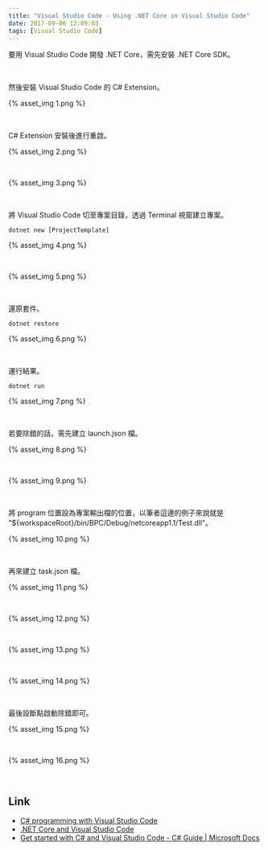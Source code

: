 ```yaml
---
title: "Visual Studio Code - Using .NET Core in Visual Studio Code"
date: 2017-09-06 12:09:03
tags: [Visual Studio Code]
---
```


要用 Visual Studio Code 開發 .NET Core，需先安裝 .NET Core SDK。  

<!-- More -->

<br/>


然後安裝 Visual Studio Code 的 C# Extension。  

{% asset_img 1.png %}

<br/>


C# Extension 安裝後進行重啟。  

{% asset_img 2.png %}

<br/>


{% asset_img 3.png %}

<br/>


將 Visual Studio Code 切至專案目錄，透過 Terminal 視窗建立專案。  

    dotnet new [ProjectTemplate]

{% asset_img 4.png %}

<br/>


{% asset_img 5.png %}

<br/>


還原套件。  

    dotnet restore

{% asset_img 6.png %}

<br/>


運行結果。  

    dotnet run

{% asset_img 7.png %}

<br/>


若要除錯的話，需先建立 launch.json 檔。  

{% asset_img 8.png %}

<br/>


{% asset_img 9.png %}

<br/>


將 program 位置設為專案輸出檔的位置，以筆者這邊的例子來說就是 "${workspaceRoot}/bin/BPC/Debug/netcoreapp1.1/Test.dll"。  

{% asset_img 10.png %}

<br/>


再來建立 task.json 檔。  

{% asset_img 11.png %}

<br/>


{% asset_img 12.png %}

<br/>


{% asset_img 13.png %}

<br/>


{% asset_img 14.png %}

<br/>


最後設斷點啟動除錯即可。  

{% asset_img 15.png %}

<br/>


{% asset_img 16.png %}

<br/>


Link
----
* [C# programming with Visual Studio Code](https://code.visualstudio.com/docs/languages/csharp)
* [.NET Core and Visual Studio Code](https://code.visualstudio.com/docs/other/dotnet)
* [Get started with C# and Visual Studio Code - C# Guide | Microsoft Docs](https://docs.microsoft.com/en-us/dotnet/core/tutorials/with-visual-studio-code)
